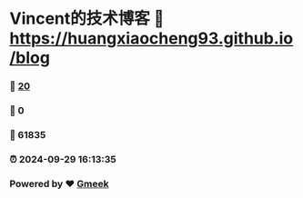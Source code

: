 # Vincent的技术博客 :link: https://huangxiaocheng93.github.io/blog 
### :page_facing_up: [20](https://huangxiaocheng93.github.io/blog/tag.html) 
### :speech_balloon: 0 
### :hibiscus: 61835 
### :alarm_clock: 2024-09-29 16:13:35 
### Powered by :heart: [Gmeek](https://github.com/Meekdai/Gmeek)
